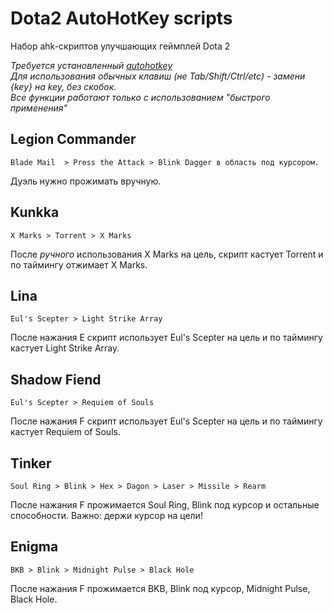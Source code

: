# Dota2 AutoHotKey scripts

Набор ahk-скриптов улучшающих геймплей Dota 2  
  
*Требуется установленный [autohotkey](https://www.autohotkey.com/)*  
*Для использования обычных клавиш (не Tab/Shift/Ctrl/etc) - замени {*key*} на *key*, без скобок.*  
*Все функции работают только с использованием "быстрого применения"*

## Legion Commander
```
Blade Mail  > Press the Attack > Blink Dagger в область под курсором.
```
Дуэль нужно прожимать вручную.  

## Kunkka
```
X Marks > Torrent > X Marks  
```
После *ручного* использования X Marks на цель, скрипт кастует Torrent и по таймингу отжимает X Marks.  

## Lina
```
Eul's Scepter > Light Strike Array
```
После нажания E скрипт использует Eul's Scepter на цель и по таймингу кастует Light Strike Array.  

## Shadow Fiend
```
Eul's Scepter > Requiem of Souls
```
После нажания F скрипт использует Eul's Scepter на цель и по таймингу кастует Requiem of Souls.

## Tinker
```
Soul Ring > Blink > Hex > Dagon > Laser > Missile > Rearm
```
После нажания F прожимается Soul Ring, Blink под курсор и остальные способности. Важно: держи курсор на цели!

## Enigma
```
BKB > Blink > Midnight Pulse > Black Hole
```
После нажания F прожимается BKB, Blink под курсор, Midnight Pulse, Black Hole.
